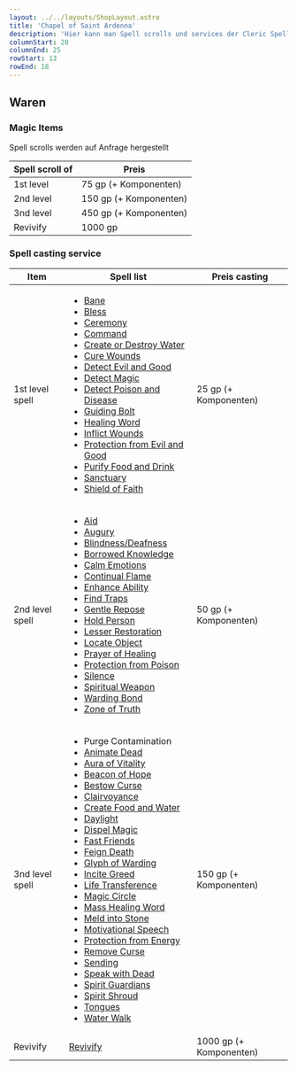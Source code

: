```yaml
---
layout: ../../layouts/ShopLayout.astro
title: 'Chapel of Saint Ardenna'
description: 'Hier kann man Spell scrolls und services der Cleric Spell list kaufen.'
columnStart: 20
columnEnd: 25
rowStart: 13
rowEnd: 18
---
```

## Waren
### Magic Items
Spell scrolls werden auf Anfrage hergestellt

| Spell scroll of | Preis                  |
|-----------------|------------------------|
| 1st level       | 75 gp (+ Komponenten)  |
| 2nd level       | 150 gp (+ Komponenten) |
| 3nd level       | 450 gp (+ Komponenten) |
| Revivify        | 1000 gp                |

### Spell casting service
| Item            | Spell list                                                                                                                                                                                                                                                                                                                                                                                                                                                                                                                                                                                                                                                                                                                                                                                                                                                                                                                                                                                                                                                                                                                                                                                                                                                                                                                                                                                                                                                                                                                                                                                                                                                                                                                                                                                                                                                                                                                                                                                           | Preis casting           |
|-----------------|------------------------------------------------------------------------------------------------------------------------------------------------------------------------------------------------------------------------------------------------------------------------------------------------------------------------------------------------------------------------------------------------------------------------------------------------------------------------------------------------------------------------------------------------------------------------------------------------------------------------------------------------------------------------------------------------------------------------------------------------------------------------------------------------------------------------------------------------------------------------------------------------------------------------------------------------------------------------------------------------------------------------------------------------------------------------------------------------------------------------------------------------------------------------------------------------------------------------------------------------------------------------------------------------------------------------------------------------------------------------------------------------------------------------------------------------------------------------------------------------------------------------------------------------------------------------------------------------------------------------------------------------------------------------------------------------------------------------------------------------------------------------------------------------------------------------------------------------------------------------------------------------------------------------------------------------------------------------------------------------------|-------------------------|
| 1st level spell | <ul><li>[Bane](https://5e.tools/spells.html#bane_phb)</li><li>[Bless](https://5e.tools/spells.html#bless_phb)</li><li>[Ceremony](https://5e.tools/spells.html#ceremony_xge)</li><li>[Command](https://5e.tools/spells.html#command_phb)</li><li>[Create or Destroy Water](https://5e.tools/spells.html#create%20or%20destroy%20water_phb)</li><li>[Cure Wounds](https://5e.tools/spells.html#cure%20wounds_phb)</li><li>[Detect Evil and Good](https://5e.tools/spells.html#detect%20evil%20and%20good_phb)</li><li>[Detect Magic](https://5e.tools/spells.html#detect%20magic_phb)</li><li>[Detect Poison and Disease](https://5e.tools/spells.html#detect%20poison%20and%20disease_phb)</li><li>[Guiding Bolt](https://5e.tools/spells.html#guiding%20bolt_phb)</li><li>[Healing Word](https://5e.tools/spells.html#healing%20word_phb)</li><li>[Inflict Wounds](https://5e.tools/spells.html#inflict%20wounds_phb)</li><li>[Protection from Evil and Good](https://5e.tools/spells.html#protection%20from%20evil%20and%20good_phb)</li><li>[Purify Food and Drink](https://5e.tools/spells.html#purify%20food%20and%20drink_phb)</li><li>[Sanctuary](https://5e.tools/spells.html#sanctuary_phb)</li><li>[Shield of Faith](https://5e.tools/spells.html#shield%20of%20faith_phb)</li></ul>                                                                                                                                                                                                                                                                                                                                                                                                                                                                                                                                                                                                                                                                                                        | 25 gp (+ Komponenten)   |
| 2nd level spell | <ul><li>[Aid](https://5e.tools/spells.html#aid_phb)</li><li>[Augury](https://5e.tools/spells.html#augury_phb)</li><li>[Blindness/Deafness](https://5e.tools/spells.html#blindness%2fdeafness_phb)</li><li>[Borrowed Knowledge](https://5e.tools/spells.html#borrowed%20knowledge_scc)</li><li>[Calm Emotions](https://5e.tools/spells.html#calm%20emotions_phb)</li><li>[Continual Flame](https://5e.tools/spells.html#continual%20flame_phb)</li><li>[Enhance Ability](https://5e.tools/spells.html#enhance%20ability_phb)</li><li>[Find Traps](https://5e.tools/spells.html#find%20traps_phb)</li><li>[Gentle Repose](https://5e.tools/spells.html#gentle%20repose_phb)</li><li>[Hold Person](https://5e.tools/spells.html#hold%20person_phb)</li><li>[Lesser Restoration](https://5e.tools/spells.html#lesser%20restoration_phb)</li><li>[Locate Object](https://5e.tools/spells.html#locate%20object_phb)</li><li>[Prayer of Healing](https://5e.tools/spells.html#prayer%20of%20healing_phb)</li><li>[Protection from Poison](https://5e.tools/spells.html#protection%20from%20poison_phb)</li><li>[Silence](https://5e.tools/spells.html#silence_phb)</li><li>[Spiritual Weapon](https://5e.tools/spells.html#spiritual%20weapon_phb)</li><li>[Warding Bond](https://5e.tools/spells.html#warding%20bond_phb)</li><li>[Zone of Truth](https://5e.tools/spells.html#zone%20of%20truth_phb)</li></ul>                                                                                                                                                                                                                                                                                                                                                                                                                                                                                                                                                                                            | 50 gp (+ Komponenten)   |
| 3nd level spell | <ul><li>Purge Contamination</li><li>[Animate Dead](https://5e.tools/spells.html#animate%20dead_phb)</li><li>[Aura of Vitality](https://5e.tools/spells.html#aura%20of%20vitality_phb)</li><li>[Beacon of Hope](https://5e.tools/spells.html#beacon%20of%20hope_phb)</li><li>[Bestow Curse](https://5e.tools/spells.html#bestow%20curse_phb)</li><li>[Clairvoyance](https://5e.tools/spells.html#clairvoyance_phb)</li><li>[Create Food and Water](https://5e.tools/spells.html#create%20food%20and%20water_phb)</li><li>[Daylight](https://5e.tools/spells.html#daylight_phb)</li><li>[Dispel Magic](https://5e.tools/spells.html#dispel%20magic_phb)</li><li>[Fast Friends](https://5e.tools/spells.html#fast%20friends_ai)</li><li>[Feign Death](https://5e.tools/spells.html#feign%20death_phb)</li><li>[Glyph of Warding](https://5e.tools/spells.html#glyph%20of%20warding_phb)</li><li>[Incite Greed](https://5e.tools/spells.html#incite%20greed_ai)</li><li>[Life Transference](https://5e.tools/spells.html#life%20transference_xge)</li><li>[Magic Circle](https://5e.tools/spells.html#magic%20circle_phb)</li><li>[Mass Healing Word](https://5e.tools/spells.html#mass%20healing%20word_phb)</li><li>[Meld into Stone](https://5e.tools/spells.html#meld%20into%20stone_phb)</li><li>[Motivational Speech](https://5e.tools/spells.html#motivational%20speech_ai)</li><li>[Protection from Energy](https://5e.tools/spells.html#protection%20from%20energy_phb)</li><li>[Remove Curse](https://5e.tools/spells.html#remove%20curse_phb)</li><li>[Sending](https://5e.tools/spells.html#sending_phb)</li><li>[Speak with Dead](https://5e.tools/spells.html#speak%20with%20dead_phb)</li><li>[Spirit Guardians](https://5e.tools/spells.html#spirit%20guardians_phb)</li><li>[Spirit Shroud](https://5e.tools/spells.html#spirit%20shroud_tce)</li><li>[Tongues](https://5e.tools/spells.html#tongues_phb)</li><li>[Water Walk](https://5e.tools/spells.html#water%20walk_phb)</li></ul> | 150 gp (+ Komponenten)  |
| Revivify        | [Revivify](https://5e.tools/spells.html#revivify_phb)                                                                                                                                                                                                                                                                                                                                                                                                                                                                                                                                                                                                                                                                                                                                                                                                                                                                                                                                                                                                                                                                                                                                                                                                                                                                                                                                                                                                                                                                                                                                                                                                                                                                                                                                                                                                                                                                                                                                                | 1000 gp (+ Komponenten) |
